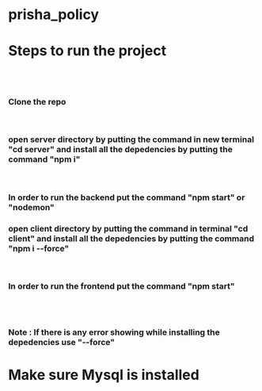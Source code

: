 # prisha_policy

<h1>Steps to run the project</h1>
<br>
<br>
<h3>Clone the repo</h3>
<br>
<h3>open server directory by putting the command in new terminal "cd server" and install all the depedencies by putting the command "npm i"</h3>
<br>
<h3>In order to run the backend put the command "npm start" or "nodemon" </h3>
<h3>open client directory by putting the command in terminal "cd client" and install all the depedencies by putting the command "npm i --force"</h3>
<br>
<h3>In order to run the frontend put the command "npm start"</h3>
<br>
<br>
<h3>Note : If there is any error showing while installing the depedencies use "--force"
</h3>


<h1>Make sure Mysql is installed</h1>
